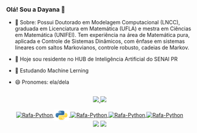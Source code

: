 ### Olá! Sou a Dayana 👋

- 💬 Sobre: Possui Doutorado em Modelagem Computacional (LNCC), graduada em Licenciatura em Matemática (UFLA) e mestra em Ciências em Matemática (UNIFEI). Tem experiência na área de Matemática pura, aplicada e Controle de Sistemas Dinâmicos, com ênfase em sistemas lineares com saltos Markovianos, controle robusto, cadeias de Markov.

- 🔭 Hoje sou residente no HUB de Inteligência Artificial do SENAI PR
- 🌱 Estudando Machine Lerning 
- 😄 Pronomes: ela/dela

##

<div align="center">
  <a href="https://github.com/DayanaCris">
  <img height="140em" src="https://github-readme-stats.vercel.app/api?username=DayanaCris&show_icons=true&theme=dracula&include_all_commits=true&count_private=true"/>
  <img height="140em" src="https://github-readme-stats.vercel.app/api/top-langs/?username=DayanaCris&layout=compact&langs_count=7&theme=dracula"/>
</div>

<div align="center" style="display: inline_block"><br>
   <img align="center" alt="Rafa-Python" height="30" width="40" src="https://cdn.jsdelivr.net/gh/devicons/devicon/icons/matlab/matlab-original.svg" />
  <img align="center" alt="Rafa-Python" height="30" width="40" src="https://raw.githubusercontent.com/devicons/devicon/master/icons/python/python-original.svg">
  <img align="center" alt="Rafa-Python" height="30" width="40" src="https://cdn.jsdelivr.net/gh/devicons/devicon/icons/latex/latex-original.svg" />
   <img align="center" alt="Rafa-Python" height="30" width="40" src="https://cdn.jsdelivr.net/gh/devicons/devicon/icons/linux/linux-original.svg" />
 <img align="center" alt="Rafa-Python" height="30" width="40" src="https://cdn.jsdelivr.net/gh/devicons/devicon/icons/github/github-original.svg" />
 </div>
 
 <div align="center">
  <a href = "mailto:dayanacristinesantos89@gmail.com"><img src="https://img.shields.io/badge/-Gmail-%23333?style=for-the-badge&logo=gmail&logoColor=white" target="_blank"></a>
  <a href="https://www.linkedin.com/in/dayana-cristine-dos-santos-8b786b131/" target="_blank"><img src="https://img.shields.io/badge/-LinkedIn-%230077B5?style=for-the-badge&logo=linkedin&logoColor=white" target="_blank"></a> 
 
  </div>
